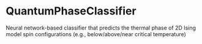 # QuantumPhaseClassifier
Neural network-based classifier that predicts the thermal phase of 2D Ising model spin configurations (e.g., below/above/near critical temperature)
